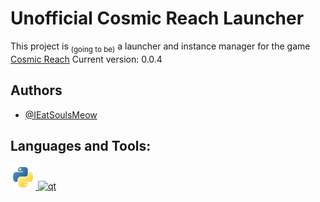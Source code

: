 # Unofficial Cosmic Reach Launcher

This project is <sub>(going to be)</sub> a launcher and instance manager for the game [Cosmic Reach](https://finalforeach.itch.io/cosmic-reach)
Current version: 0.0.4

## Authors

- [@IEatSoulsMeow](https://github.com/IEatSoulsMeow)

## Languages and Tools:
<p align="left"> <a href="https://www.python.org" target="_blank" rel="noreferrer"> <img src="https://raw.githubusercontent.com/devicons/devicon/master/icons/python/python-original.svg" alt="python" width="40" height="40"/> </a> <a href="https://www.qt.io/" target="_blank" rel="noreferrer"> <img src="https://upload.wikimedia.org/wikipedia/commons/0/0b/Qt_logo_2016.svg" alt="qt" width="40" height="40"/> </a> </p>
